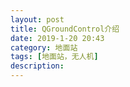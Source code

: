 ```yaml
---
layout: post
title: QGroundControl介绍
date: 2019-1-20 20:43
category: 地面站
tags: [地面站，无人机]
description:
---
```


